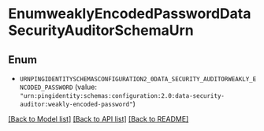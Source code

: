 # EnumweaklyEncodedPasswordDataSecurityAuditorSchemaUrn

## Enum


* `URNPINGIDENTITYSCHEMASCONFIGURATION2_0DATA_SECURITY_AUDITORWEAKLY_ENCODED_PASSWORD` (value: `"urn:pingidentity:schemas:configuration:2.0:data-security-auditor:weakly-encoded-password"`)


[[Back to Model list]](../README.md#documentation-for-models) [[Back to API list]](../README.md#documentation-for-api-endpoints) [[Back to README]](../README.md)


